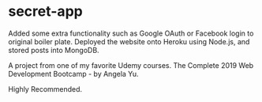 # secret-app
Added some extra functionality such as Google OAuth or Facebook login to original boiler plate.
Deployed the website onto Heroku using Node.js, and stored posts into MongoDB.

A project from one of my favorite Udemy courses. The Complete 2019 Web Development Bootcamp - by Angela Yu.

Highly Recommended.

